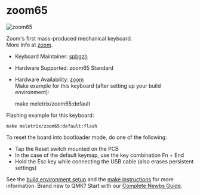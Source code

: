 # zoom65


![zoom65](https://i.imgur.com/NIbreqd.jpeg) 

Zoom's first mass-produced mechanical keyboard.  
More Info at [zoom](https://zoom65.com/).
​
* Keyboard Maintainer: [spbgzh](https://github.com/spbgzh)
* Hardware Supported: zoom65 Standard
* Hardware Availability: [zoom](https://zoom65.com/)  
​
Make example for this keyboard (after setting up your build environment):

    make meletrix/zoom65:default

Flashing example for this keyboard:

    make meletrix/zoom65:default:flash

To reset the board into bootloader mode, do one of the following:

* Tap the Reset switch mounted on the PCB
* In the case of the default keymap, use the key combination Fn + End
* Hold the Esc key while connecting the USB cable (also erases persistent settings)

See the [build environment setup](https://docs.qmk.fm/#/getting_started_build_tools) and the [make instructions](https://docs.qmk.fm/#/getting_started_make_guide) for more information. Brand new to QMK? Start with our [Complete Newbs Guide](https://docs.qmk.fm/#/newbs).
